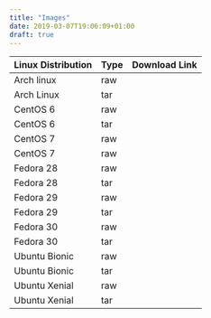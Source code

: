 ```yaml
---
title: "Images"
date: 2019-03-07T19:06:09+01:00
draft: true
---
```


| Linux Distribution | Type | Download Link |
| ------------------ | ---- | ------------- |
| Arch linux         | raw  |               |
| Arch Linux         | tar  |               |
| CentOS 6           | raw  |               |
| CentOS 6           | tar  |               |
| CentOS 7           | raw  |               |
| CentOS 7           | raw  |               |
| Fedora 28          | raw  |               |
| Fedora 28          | tar  |               |
| Fedora 29          | raw  |               |
| Fedora 29          | tar  |               |
| Fedora 30          | raw  |               |
| Fedora 30          | tar  |               |
| Ubuntu Bionic      | raw  |               |
| Ubuntu Bionic      | tar  |               |
| Ubuntu Xenial      | raw  |               |
| Ubuntu Xenial      | tar  |               |
